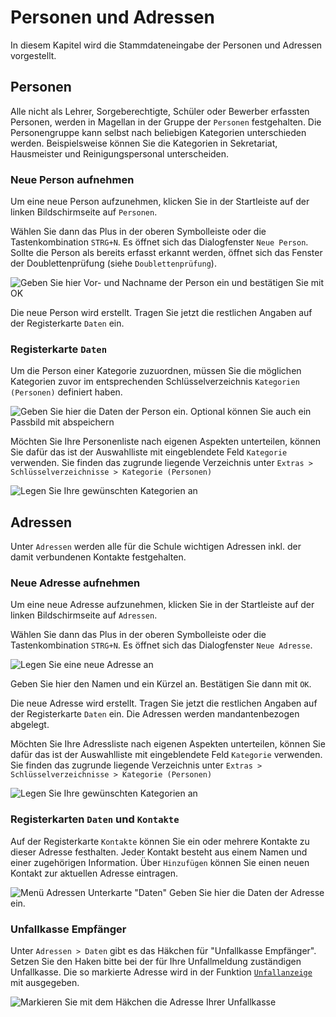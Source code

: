 # Personen und Adressen

In diesem Kapitel wird die Stammdateneingabe der Personen und Adressen vorgestellt.

## Personen

Alle nicht als Lehrer, Sorgeberechtigte, Schüler oder Bewerber erfassten Personen, werden in Magellan in der Gruppe der `Personen` festgehalten. Die Personengruppe kann selbst nach beliebigen Kategorien unterschieden werden. Beispielsweise können Sie die Kategorien in Sekretariat, Hausmeister und Reinigungspersonal unterscheiden.

### Neue Person aufnehmen

Um eine neue Person aufzunehmen, klicken Sie in der Startleiste auf der linken Bildschirmseite auf `Personen`.

Wählen Sie dann das Plus in der oberen Symbolleiste oder die Tastenkombination `STRG+N`. Es öffnet sich das Dialogfenster `Neue Person`. Sollte die Person als bereits erfasst erkannt werden, öffnet sich das Fenster der Doublettenprüfung (siehe `Doublettenprüfung`).

![Geben Sie hier Vor- und Nachname der Person ein und bestätigen Sie mit `OK`](/assets/images/personen/personen_neu.png)

Die neue Person wird erstellt. Tragen Sie jetzt die restlichen Angaben auf der Registerkarte `Daten` ein.

### Registerkarte `Daten`

Um die Person einer Kategorie zuzuordnen, müssen Sie die möglichen Kategorien zuvor im entsprechenden Schlüsselverzeichnis `Kategorien (Personen)` definiert haben. 

![Geben Sie hier die Daten der Person ein. Optional können Sie auch ein Passbild mit abspeichern](/assets/images/personen/personen_daten.png)

Möchten Sie Ihre Personenliste nach eigenen Aspekten unterteilen, können Sie dafür das ist der Auswahlliste mit eingeblendete Feld `Kategorie` verwenden. Sie finden das zugrunde liegende Verzeichnis unter `Extras > Schlüsselverzeichnisse > Kategorie (Personen)`

![Legen Sie Ihre gewünschten Kategorien an](/assets/images/personen/p01.png)

## Adressen

Unter `Adressen` werden alle für die Schule wichtigen Adressen inkl. der damit verbundenen Kontakte festgehalten.

### Neue Adresse aufnehmen

Um eine neue Adresse aufzunehmen, klicken Sie in der Startleiste auf der linken Bildschirmseite auf `Adressen`.

Wählen Sie dann das Plus in der oberen Symbolleiste oder die Tastenkombination `STRG+N`. Es öffnet sich das Dialogfenster `Neue Adresse`.

![Legen Sie eine neue Adresse an](/assets/images/personen/personen_neu.adresse.png)

Geben Sie hier den Namen und ein Kürzel an. Bestätigen Sie dann mit `OK`.

Die neue Adresse wird erstellt. Tragen Sie jetzt die restlichen Angaben auf der Registerkarte `Daten` ein. Die Adressen werden mandantenbezogen abgelegt.

Möchten Sie Ihre Adressliste nach eigenen Aspekten unterteilen, können Sie dafür das ist der Auswahlliste mit eingeblendete Feld `Kategorie` verwenden. Sie finden das zugrunde liegende Verzeichnis unter `Extras > Schlüsselverzeichnisse > Kategorie (Personen)`

![Legen Sie Ihre gewünschten Kategorien an](/assets/images/personen/p02.png) 

### Registerkarten `Daten` und `Kontakte`

Auf der Registerkarte `Kontakte` können Sie ein oder mehrere Kontakte zu dieser Adresse festhalten. Jeder Kontakt besteht aus einem Namen und einer zugehörigen Information. Über `Hinzufügen` können Sie einen neuen Kontakt zur aktuellen Adresse eintragen.

![Menü Adressen Unterkarte "Daten"](/assets/images/personen/personen_adresse.daten.png)
 Geben Sie hier die Daten der Adresse ein.

### Unfallkasse Empfänger

 Unter `Adressen > Daten` gibt es das Häkchen für "Unfallkasse Empfänger". Setzen Sie den Haken bitte bei der für Ihre Unfallmeldung zuständigen Unfallkasse. Die so markierte Adresse wird in der Funktion [`Unfallanzeige`](https://doc.magellan.stueber.de/schulverwaltung/howto/schueler/#unfallanzeigen-erstellen-und-verwalten) mit ausgegeben.

 ![Markieren Sie mit dem Häkchen die Adresse Ihrer Unfallkasse](/assets/images/personen/p03.png) 

